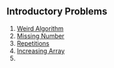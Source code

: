 ## Introductory Problems

1. [Weird Algorithm](https://github.com/bhumikatewary/Practice-Problems/blob/69465ea874d070f0cca9a42196a178b8a1d66898/CSES/Weird%20Algorithm.cpp)
2. [Missing Number](https://github.com/bhumikatewary/Practice-Problems/blob/1bb88cebb6fe14dd7e5d493177ebdf9cdedfaa37/CSES/Missing%20Number.cpp)
3. [Repetitions](https://github.com/bhumikatewary/Practice-Problems/blob/ebc373bc3b1ed22609bac25d9b886b3c21f2a73f/CSES/Repetitions.cpp)
4. [Increasing Array](https://github.com/bhumikatewary/Practice-Problems/blob/db8827696f723e8990f68fb6a041c358ac5663c5/CSES/Increasing%20Array.cpp)
5. 
